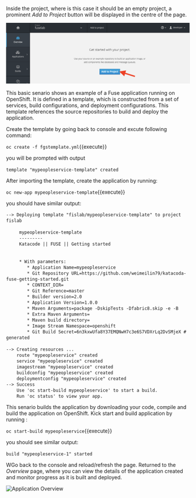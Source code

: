Inside the project, where is this case it should be an empty project, a prominent _Add to Project_ button will be displayed in the centre of the page.

![Adding to Empty Project](../../assets/intro-openshift/fis-deploy-app/02-add-to-project-empty.png)

This basic senario shows an example of a Fuse application running on OpenShift. It is defined in a template, which is constructed from a set of services, build configurations, and deployment configurations. This template references the source repositories to build and deploy the application.

Create the template by going back to console and excute following command:

`oc create -f fgstemplate.yml`{{execute}}

you will be prompted with output

```template "mypeopleservice-template" created```


After importing the template, create the application by running: 

`oc new-app mypeopleservice-template`{{execute}}

you should have similar output: 

```
--> Deploying template "fislab/mypeopleservice-template" to project fislab

     mypeopleservice-template
     ---------
     Katacode || FUSE || Getting started


     * With parameters:
        * Application Name=mypeopleservice
        * Git Repository URL=https://github.com/weimeilin79/katacoda-fuse-getting-started.git
        * CONTEXT_DIR=
        * Git Reference=master
        * Builder version=2.0
        * Application Version=1.0.0
        * Maven Arguments=package -DskipTests -Dfabric8.skip -e -B
        * Extra Maven Arguments=
        * Maven build directory=
        * Image Stream Namespace=openshift
        * Git Build Secret=6n3kxwUfa8Y37EMQNwH7c3e6S7VDXrLq2DvSMjeX # generated

--> Creating resources ...
    route "mypeopleservice" created
    service "mypeopleservice" created
    imagestream "mypeopleservice" created
    buildconfig "mypeopleservice" created
    deploymentconfig "mypeopleservice" created
--> Success
    Use 'oc start-build mypeopleservice' to start a build.
    Run 'oc status' to view your app.
```

This senario builds the application by downloading your code, compile and build the application on OpenShift. Kick start and build application by running : 

`oc start-build mypeopleservice`{{execute}}

you should see similar output: 

```build "mypeopleservice-1" started```

WGo back to the console and reload/refresh the page. Returned to the _Overview_ page, where you can view the details of the application created and monitor progress as it is built and deployed.

![Application Overview](../../assets/intro-openshift/fis-deploy-app/02-build-in-progress.png)
